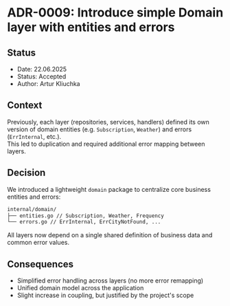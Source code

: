 # ADR-0009: Introduce simple Domain layer with entities and errors

## Status

- Date: 22.06.2025  
- Status: Accepted  
- Author: Artur Kliuchka  

## Context

Previously, each layer (repositories, services, handlers) defined its own version of domain entities (e.g. `Subscription`, `Weather`) and errors (`ErrInternal`, etc.).  
This led to duplication and required additional error mapping between layers.

## Decision

We introduced a lightweight `domain` package to centralize core business entities and errors:

```bash
internal/domain/
├── entities.go // Subscription, Weather, Frequency
└── errors.go // ErrInternal, ErrCityNotFound, ...
```

All layers now depend on a single shared definition of business data and common error values.

## Consequences

- Simplified error handling across layers (no more error remapping)
- Unified domain model across the application
- Slight increase in coupling, but justified by the project's scope
